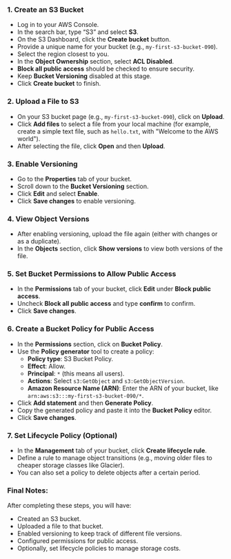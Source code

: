 

### 1. **Create an S3 Bucket**

   - Log in to your AWS Console.
   - In the search bar, type “S3” and select **S3**.
   - On the S3 Dashboard, click the **Create bucket** button.
   - Provide a unique name for your bucket (e.g., `my-first-s3-bucket-090`).
   - Select the region closest to you.
   - In the **Object Ownership** section, select **ACL Disabled**.
   - **Block all public access** should be checked to ensure security.
   - Keep **Bucket Versioning** disabled at this stage.
   - Click **Create bucket** to finish.

### 2. **Upload a File to S3**

   - On your S3 bucket page (e.g., `my-first-s3-bucket-090`), click on **Upload**.
   - Click **Add files** to select a file from your local machine (for example, create a simple text file, such as `hello.txt`, with "Welcome to the AWS world").
   - After selecting the file, click **Open** and then **Upload**.

### 3. **Enable Versioning**

   - Go to the **Properties** tab of your bucket.
   - Scroll down to the **Bucket Versioning** section.
   - Click **Edit** and select **Enable**.
   - Click **Save changes** to enable versioning.

### 4. **View Object Versions**

   - After enabling versioning, upload the file again (either with changes or as a duplicate).
   - In the **Objects** section, click **Show versions** to view both versions of the file.

### 5. **Set Bucket Permissions to Allow Public Access**

   - In the **Permissions** tab of your bucket, click **Edit** under **Block public access**.
   - Uncheck **Block all public access** and type **confirm** to confirm.
   - Click **Save changes**.

### 6. **Create a Bucket Policy for Public Access**

   - In the **Permissions** section, click on **Bucket Policy**.
   - Use the **Policy generator** tool to create a policy:
     - **Policy type**: S3 Bucket Policy.
     - **Effect**: Allow.
     - **Principal**: `*` (this means all users).
     - **Actions**: Select `s3:GetObject` and `s3:GetObjectVersion`.
     - **Amazon Resource Name (ARN)**: Enter the ARN of your bucket, like `arn:aws:s3:::my-first-s3-bucket-090/*`.
   - Click **Add statement** and then **Generate Policy**.
   - Copy the generated policy and paste it into the **Bucket Policy** editor.
   - Click **Save changes**.

### 7. **Set Lifecycle Policy (Optional)**

   - In the **Management** tab of your bucket, click **Create lifecycle rule**.
   - Define a rule to manage object transitions (e.g., moving older files to cheaper storage classes like Glacier).
   - You can also set a policy to delete objects after a certain period.

### Final Notes:
After completing these steps, you will have:
- Created an S3 bucket.
- Uploaded a file to that bucket.
- Enabled versioning to keep track of different file versions.
- Configured permissions for public access.
- Optionally, set lifecycle policies to manage storage costs.


